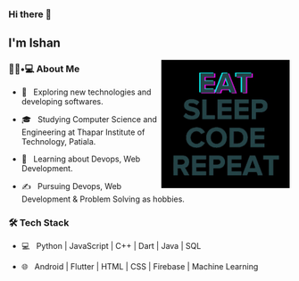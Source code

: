 ### Hi there 👋<h2>I'm Ishan</h2>
<img align='right' src="/giphy.gif" width="230">
<h3> 👨🏻•💻 About Me </h3>



- 🤔 &nbsp; Exploring new technologies and developing softwares.

- 🎓 &nbsp; Studying Computer Science and Engineering at Thapar Institute of Technology, Patiala.

- 🌱 &nbsp; Learning about Devops, Web Development.

- ✍️ &nbsp; Pursuing Devops, Web Development & Problem Solving as hobbies.



<h3>🛠 Tech Stack</h3>



- 💻 &nbsp; Python | JavaScript | C++ | Dart | Java | SQL

- 🌐 &nbsp; Android | Flutter | HTML | CSS | Firebase | Machine Learning 


<!--
**IshanSakhuja/IshanSakhuja** is a ✨ _special_ ✨ repository because its `README.md` (this file) appears on your GitHub profile.
- 🔭 I’m currently working on ...
- 🌱 I’m currently learning ...
- 👯 I’m looking to collaborate on ...
- 🤔 I’m looking for help with ...
- 💬 Ask me about ...
- 📫 How to reach me: ...
- 😄 Pronouns: ...
- ⚡ Fun fact: ...
-->
